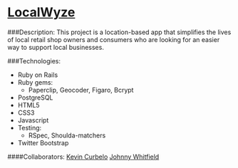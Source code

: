 # [LocalWyze](http://www.localwyze.com/)

###Description:
This project is a location-based app that simplifies the lives of local retail shop owners and consumers who are looking for an easier way to support local businesses.

###Technologies:
* Ruby on Rails
* Ruby gems:
  * Paperclip, Geocoder, Figaro, Bcrypt
* PostgreSQL
* HTML5
* CSS3
* Javascript
* Testing:
  * RSpec, Shoulda-matchers
* Twitter Bootstrap

####Collaborators:
[Kevin Curbelo](https://github.com/kcurbelo)
[Johnny Whitfield](https://github.com/johnnywhitfield)